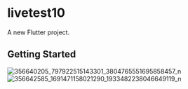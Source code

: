 # livetest10

A new Flutter project.

## Getting Started

![356640205_797922515143301_3804765551695858457_n](https://github.com/DefenShahria/module10/assets/101829607/c55e91be-95be-4892-a33b-c5bd30034e1a)
![356642585_1691471158021290_1933482238046649119_n](https://github.com/DefenShahria/module10/assets/101829607/d182e67b-dca9-449b-9ffe-79fa6277af35)
